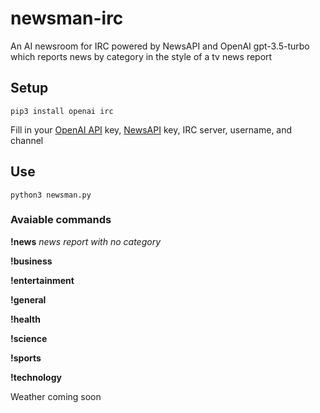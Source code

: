 # newsman-irc
An AI newsroom for IRC powered by NewsAPI and OpenAI gpt-3.5-turbo which reports news by category in the style of a tv news report

## Setup
```
pip3 install openai irc
```
Fill in your [OpenAI API](https://platform.openai.com/signup) key, [NewsAPI](https://newsapi.org/account) key, IRC server, username, and channel

## Use
```
python3 newsman.py
```

### Avaiable commands

**!news** _news report with no category_

**!business**

**!entertainment**

**!general**

**!health**

**!science**

**!sports**

**!technology**


Weather coming soon
